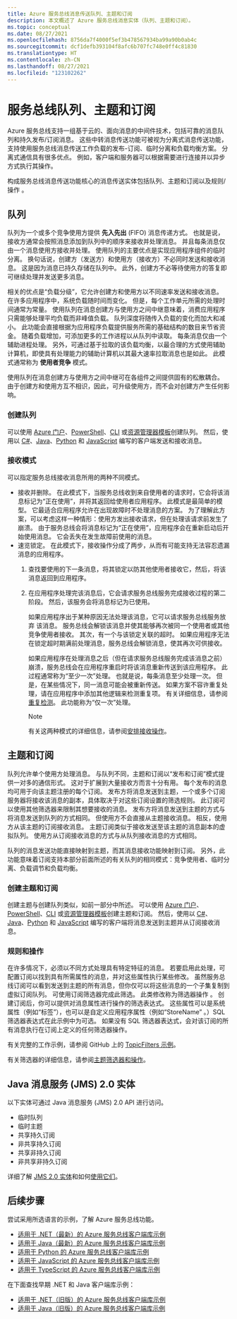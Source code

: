 ```yaml
---
title: Azure 服务总线消息传送队列、主题和订阅
description: 本文概述了 Azure 服务总线消息实体（队列、主题和订阅）。
ms.topic: conceptual
ms.date: 08/27/2021
ms.openlocfilehash: 8756da7f4000f5ef3b478567934ba99a90b0ab4c
ms.sourcegitcommit: dcf1defb393104f8afc6b707fc748e0ff4c81830
ms.translationtype: HT
ms.contentlocale: zh-CN
ms.lasthandoff: 08/27/2021
ms.locfileid: "123102262"
---
```

# <a name="service-bus-queues-topics-and-subscriptions"></a>服务总线队列、主题和订阅
Azure 服务总线支持一组基于云的、面向消息的中间件技术，包括可靠的消息队列和持久发布/订阅消息。 这些中转消息传送功能可被视为分离式消息传送功能，支持使用服务总线消息传送工作负载的发布-订阅、临时分离和负载均衡方案。 分离式通信具有很多优点。 例如，客户端和服务器可以根据需要进行连接并以异步方式执行其操作。

构成服务总线消息传送功能核心的消息传送实体包括队列、主题和订阅以及规则/操作 。

## <a name="queues"></a>队列
队列为一个或多个竞争使用方提供 **先入先出** (FIFO) 消息传递方式。 也就是说，接收方通常会按照消息添加到队列中的顺序来接收并处理消息。 并且每条消息仅由一个消息使用方接收并处理。 使用队列的主要优点是实现应用程序组件的临时分离。 换句话说，创建方（发送方）和使用方（接收方）不必同时发送和接收消息。 这是因为消息已持久存储在队列中。 此外，创建方不必等待使用方的答复即可继续处理并发送更多消息。

相关的优点是“负载分级”，它允许创建方和使用方以不同速率发送和接收消息。 在许多应用程序中，系统负载随时间而变化。 但是，每个工作单元所需的处理时间通常为常量。 使用队列在消息创建方与使用方之间中继意味着，消费应用程序只需能够处理平均负载而非峰值负载。 队列深度将随传入负载的变化而加大和减小。 此功能会直接根据为应用程序负载提供服务所需的基础结构的数目来节省资金。 随着负载增加，可添加更多的工作进程以从队列中读取。 每条消息仅由一个辅助进程处理。 另外，可通过基于拉取的该负载均衡，以最合理的方式使用辅助计算机，即使具有处理能力的辅助计算机以其最大速率拉取消息也是如此。 此模式通常称为 **使用者竞争** 模式。

使用队列在消息创建方与使用方之间中继可在各组件之间提供固有的松散耦合。 由于创建方和使用方互不相识，因此，可升级使用方，而不会对创建方产生任何影响。

### <a name="create-queues"></a>创建队列
可以使用 [Azure 门户](service-bus-quickstart-portal.md)、[PowerShell](service-bus-quickstart-powershell.md)、[CLI](service-bus-quickstart-cli.md) 或[资源管理器模板](service-bus-resource-manager-namespace-queue.md)创建队列。 然后，使用以 [C#](service-bus-dotnet-get-started-with-queues.md)、[Java](service-bus-java-how-to-use-queues.md)、[Python](service-bus-python-how-to-use-queues.md) 和 [JavaScript](service-bus-nodejs-how-to-use-queues.md) 编写的客户端发送和接收消息。 

### <a name="receive-modes"></a>接收模式
可以指定服务总线接收消息所用的两种不同模式。

- 接收并删除。 在此模式下，当服务总线收到来自使用者的请求时，它会将该消息标记为“正在使用”，并将其返回给使用者应用程序。 此模式是最简单的模型。 它最适合应用程序允许在出现故障时不处理消息的方案。 为了理解此方案，可以考虑这样一种情形：使用方发出接收请求，但在处理该请求前发生了崩溃。 由于服务总线会将消息标记为“正在使用”，应用程序会在重新启动后开始使用消息。 它会丢失在发生故障前使用的消息。
- 速览锁定。 在此模式下，接收操作分成了两步，从而有可能支持无法容忍遗漏消息的应用程序。 
    1. 查找要使用的下一条消息，将其锁定以防其他使用者接收它，然后，将该消息返回到应用程序。 
    1. 在应用程序处理完该消息后，它会请求服务总线服务完成接收过程的第二阶段。 然后，该服务会将消息标记为已使用。 

        如果应用程序出于某种原因无法处理该消息，它可以请求服务总线服务放弃 该消息。 服务总线会解锁该消息并使其能够再次被同一个使用者或其他竞争使用者接收。 其次，有一个与该锁定关联的超时。 如果应用程序无法在锁定超时期满前处理消息，服务总线会解锁消息，使其再次可供接收。

        如果应用程序在处理消息之后（但在请求服务总线服务完成该消息之前）崩溃，服务总线会在应用程序重启时将该消息重新传送到该应用程序。 此过程通常称为“至少一次”处理。 也就是说，每条消息至少处理一次。 但是，在某些情况下，同一消息可能会被重新传送。 如果方案不容许重复处理，请在应用程序中添加其他逻辑来检测重复项。 有关详细信息，请参阅[重复检测](duplicate-detection.md)。 此功能称为“仅一次”处理。

        > [!NOTE]
        > 有关这两种模式的详细信息，请参阅[安排接收操作](message-transfers-locks-settlement.md#settling-receive-operations)。

## <a name="topics-and-subscriptions"></a>主题和订阅
队列允许单个使用方处理消息。 与队列不同，主题和订阅以“发布和订阅”模式提供一对多的通信形式。 这对于扩展到大量接收方而言十分有用。 每个发布的消息均可用于向该主题注册的每个订阅。 发布方将消息发送到主题，一个或多个订阅服务器将接收该消息的副本，具体取决于对这些订阅设置的筛选规则。 此订阅可以使用其他筛选器来限制其想要接收的消息。 发布方将消息发送到主题的方式与将消息发送到队列的方式相同。 但使用方不会直接从主题接收消息。 相反，使用方从该主题的订阅接收消息。 主题订阅类似于接收发送至该主题的消息副本的虚拟队列。 使用方从订阅接收消息的方式与从队列接收消息的方式相同。

队列的消息发送功能直接映射到主题，而其消息接收功能映射到订阅。 另外，此功能意味着订阅支持本部分前面所述的有关队列的相同模式：竞争使用者、临时分离、负载调节和负载均衡。

### <a name="create-topics-and-subscriptions"></a>创建主题和订阅
创建主题与创建队列类似，如前一部分中所述。 可以使用 [Azure 门户](service-bus-quickstart-topics-subscriptions-portal.md)、[PowerShell](service-bus-quickstart-powershell.md)、[CLI](service-bus-tutorial-topics-subscriptions-cli.md) 或[资源管理器模板](service-bus-resource-manager-namespace-topic.md)创建主题和订阅。 然后，使用以 [C#](service-bus-dotnet-how-to-use-topics-subscriptions.md)、[Java](service-bus-java-how-to-use-topics-subscriptions.md)、[Python](service-bus-python-how-to-use-topics-subscriptions.md) 和 [JavaScript](service-bus-nodejs-how-to-use-topics-subscriptions.md) 编写的客户端将消息发送到主题并从订阅接收消息。 

### <a name="rules-and-actions"></a>规则和操作
在许多情况下，必须以不同方式处理具有特定特征的消息。 若要启用此处理，可配置订阅以找到具有所需属性的消息，并对这些属性执行某些修改。 虽然服务总线订阅可以看到发送到主题的所有消息，但你仅可以将这些消息的一个子集复制到虚拟订阅队列。 可使用订阅筛选器完成此筛选。 此类修改称为筛选器操作  。 创建订阅后，你可以提供对消息属性进行操作的筛选表达式。 这些属性可以是系统属性（例如“标签”），也可以是自定义应用程序属性（例如“StoreName” 。）SQL 筛选器表达式在此示例中为可选。 如果没有 SQL 筛选器表达式，会对该订阅的所有消息执行在订阅上定义的任何筛选器操作。

有关完整的工作示例，请参阅 GitHub 上的 [TopicFilters 示例](https://github.com/Azure/azure-sdk-for-net/tree/master/sdk/servicebus/Azure.Messaging.ServiceBus/samples/TopicFilters)。

有关筛选器的详细信息，请参阅[主题筛选器和操作](topic-filters.md)。

## <a name="java-message-service-jms-20-entities"></a>Java 消息服务 (JMS) 2.0 实体
以下实体可通过 Java 消息服务 (JMS) 2.0 API 进行访问。

  * 临时队列
  * 临时主题
  * 共享持久订阅
  * 非共享持久订阅
  * 共享非持久订阅
  * 非共享非持久订阅

详细了解 [JMS 2.0 实体](java-message-service-20-entities.md)和如何[使用它们](how-to-use-java-message-service-20.md)。

## <a name="next-steps"></a>后续步骤

尝试采用所选语言的示例，了解 Azure 服务总线功能。 

- [适用于 .NET（最新）的 Azure 服务总线客户端库示例](/samples/azure/azure-sdk-for-net/azuremessagingservicebus-samples/)
- [适用于 Java（最新）的 Azure 服务总线客户端库示例](/samples/azure/azure-sdk-for-java/servicebus-samples/)
- [适用于 Python 的 Azure 服务总线客户端库示例](/samples/azure/azure-sdk-for-python/servicebus-samples/)
- [适用于 JavaScript 的 Azure 服务总线客户端库示例](/samples/azure/azure-sdk-for-js/service-bus-javascript/)
- [适用于 TypeScript 的 Azure 服务总线客户端库示例](/samples/azure/azure-sdk-for-js/service-bus-typescript/)

在下面查找早期 .NET 和 Java 客户端库示例：
- [适用于 .NET（旧版）的 Azure 服务总线客户端库示例](https://github.com/Azure/azure-service-bus/tree/master/samples/DotNet/Microsoft.Azure.ServiceBus/)
- [适用于 Java（旧版）的 Azure 服务总线客户端库示例](https://github.com/Azure/azure-service-bus/tree/master/samples/Java/azure-servicebus/MessageBrowse)